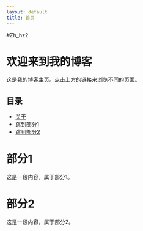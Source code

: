 ```yaml
---
layout: default
title: 首页
---
```


#Zh_hz2
  
# 欢迎来到我的博客

这是我的博客主页。点击上方的链接来浏览不同的页面。

## 目录
- [关于](about.md)
- [跳到部分1](#section1)
- [跳到部分2](#section2)

<a name="section1"></a>

# 部分1

这是一段内容，属于部分1。

<a name="section2"></a>

# 部分2

这是一段内容，属于部分2。

